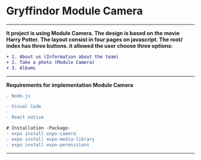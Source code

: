 

# Gryffindor Module Camera

------------------------------------------------------------------------------------------------------------------------------------

**It project is using Module Camera. The design is based on the movie Harry Potter.**
**The layout consist in four pages on javascript. The root/ index has three buttons. it allowed the user choose three options:**
```diff
+ 1. About us (Information about the team)
+ 2. Take a photo (Module Camera)
+ 3. Albums 
```
-------------------------------------------------------------------------------------------------------------------------------------

**Requirements for implementation Module Camera**
```diff
- Node.js

- Visual Code

- React native

# Installation -Package-
- expo install expo-camera
- expo install expo-media-library
- expo install expo-permissions

```

-------------------------------------------------------------------------------------------------------------------------------------



